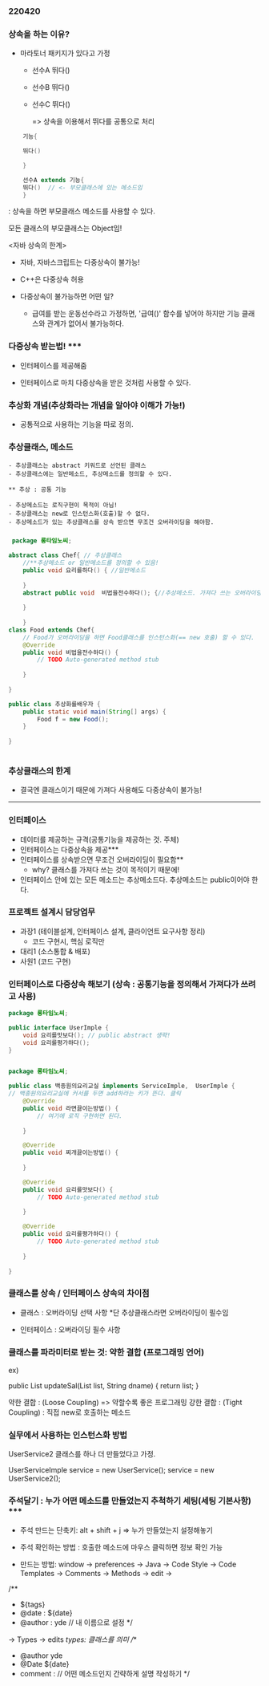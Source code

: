 ### 220420

### 상속을 하는 이유?
- 마라토너 패키지가 있다고 가정
    - 선수A 뛰다()
    - 선수B 뛰다()
    - 선수C 뛰다()
        
        => 상속을 이용해서 뛰다를 공통으로 처리

```java
    기능{

    뛰다()

    }

    선수A extends 기능{
    뛰다()  // <- 부모클래스에 있는 메소드임
    }

```

: 상속을 하면 부모클래스 메소드를 사용할 수 있다.

모든 클래스의 부모클래스는 Object임!

<자바 상속의 한계>

- 자바, 자바스크립트는 다중상속이 불가능!
* C++은 다중상속 허용

- 다중상속이 불가능하면 어떤 일?

    - 급여를 받는 운동선수라고 가정하면, 
'급여()' 함수를 넣어야 하지만 기능 클래스와 관계가 없어서 불가능하다.


### 다중상속 받는법! ***

- 인터페이스를 제공해줌

- 인터페이스로 마치 다중상속을 받은 것처럼 사용할 수 있다.


### 추상화 개념(추상화라는 개념을 알아야 이해가 가능!)

- 공통적으로 사용하는 기능을 따로 정의.


### 추상클래스, 메소드

    - 추상클래스는 abstract 키워드로 선언된 클래스
    - 추상클래스에는 일반메소드, 추상메소드를 정의할 수 있다.
    
    ** 추상 : 공통 기능

    - 추상메소드는 로직구현이 목적이 아님!
    - 추상클래스는 new로 인스턴스화(호출)할 수 없다.
    - 추상메소드가 있는 추상클래스를 상속 받으면 무조건 오버라이딩을 해야함.




### 
```java
 package 롱타임노씨;

abstract class Chef{ // 추상클래스
	//**추상메소드 or 일반메소드를 정의할 수 있음!
	public void 요리를하다() { //일반메소드
		
	}
	abstract public void  비법을전수하다(); {//추상메소드. 가져다 쓰는 오버라이딩이 목적
		
	}
	
	}
class Food extends Chef{
	// Food가 오버라이딩을 하면 Food클래스를 인스턴스화(== new 호출) 할 수 있다.
	@Override
	public void 비법을전수하다() {
		// TODO Auto-generated method stub
		
	}
	
}

public class 추상화를배우자 {
	public static void main(String[] args) {
		Food f = new Food();
	}
	
}
   
```

### 추상클래스의 한계
- 결국엔 클래스이기 때문에 가져다 사용해도 다중상속이 불가능!

---

### 인터페이스 
- 데이터를 제공하는 규격(공통기능을 제공하는 것. 주체)
- 인터페이스는 다중상속을 제공***
- 인터페이스를 상속받으면 무조건 오버라이딩이 필요함**
    - why? 클래스를 가져다 쓰는 것이 목적이기 때문에!
- 인터페이스 안에 있는 모든 메소드는 추상메소드다.
추상메소드는 public이어야 한다.


### 프로젝트 설계시 담당업무
- 과장1 (테이블설계, 인터페이스 설계, 클라이언트 요구사항 정리)
    - 코드 구현시, 핵심 로직만
- 대리1 (소스통합 & 배포)
- 사원1 (코드 구현)



### 인터페이스로 다중상속 해보기 (상속 : 공통기능을 정의해서 가져다가 쓰려고 사용)

```java
package 롱타임노씨;

public interface UserImple {
	void 요리를맛보다(); // public abstract 생략!
	void 요리를평가하다();
}

```


```java

package 롱타임노씨;

public class 백종원의요리교실 implements ServiceImple,  UserImple {
// 백종원의요리교실에 커서를 두면 add하라는 키가 뜬다. 클릭 
	@Override
	public void 라면끓이는방법() {
		// 여기에 로직 구현하면 된다.
		
	}

	@Override
	public void 찌개끓이는방법() {
		
	}

	@Override
	public void 요리를맛보다() {
		// TODO Auto-generated method stub
		
	}

	@Override
	public void 요리를평가하다() {
		// TODO Auto-generated method stub
		
	}
	
}
```


### 클래스를 상속 / 인터페이스 상속의 차이점

- 클래스 : 오버라이딩 선택 사항   *단 추상클래스라면 오버라이딩이 필수임

- 인터페이스 : 오버라이딩 필수 사항


### 클래스를 파라미터로 받는 것: 약한 결합 (프로그래밍 언어)
ex)

public List<UserVO> updateSal(List<UserVO> list, String dname) {
		return list;
	}


약한 결합 : (Loose Coupling) => 약할수록 좋은 프로그래밍
강한 결합 : (Tight Coupling) 
: 직접 new로 호출하는 메소드


### 실무에서 사용하는 인스턴스화 방법
UserService2 클래스를 하나 더 만들었다고 가정.

  UserServiceImple service = new UserService();
        service = new UserService2();


### 주석달기 : 누가 어떤 메소드를 만들었는지 추척하기 세팅(세팅 기본사항) *** 

- 주석 만드는 단축키: alt + shift + j => 누가 만들었는지 설정해놓기
- 주석 확인하는 방법 : 호출한 메소드에 마우스 클릭하면 정보 확인 가능


- 만드는 방법: window ->  preferences -> Java -> Code Style -> Code Templates -> Comments -> Methods -> edit -> 

/**
 * ${tags}
 * @date : ${date} 
 * @author : yde // 내 이름으로 설정
 */


 -> Types -> edits
    *types: 클래스를 의미
/**
 * @author yde
 * @Date ${date}
 * comment :  // 어떤 메소드인지 간략하게 설명 작성하기
 */







